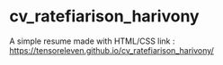 # cv_ratefiarison_harivony
A simple resume made with HTML/CSS
link : https://tensoreleven.github.io/cv_ratefiarison_harivony/

